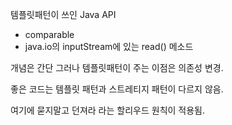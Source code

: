 
템플릿패턴이 쓰인 Java API

- comparable
- java.io의 inputStream에 있는 read() 메소드

개념은 간단 그러나 템플릿패턴이 주는 이점은 의존성 변경.

좋은 코드는 템플릿 패턴과 스트레티지 패턴이 다르지 않음.

여기에 묻지말고 던져라 라는 할리우드 원칙이 적용됨.



